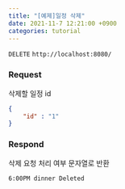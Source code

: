 ```yaml
---
title: "[예제]일정 삭제"
date: 2021-11-7 12:21:00 +0900
categories: tutorial
---
```

`DELETE` `http://localhost:8080/`

### Request
삭제할 일정 id
```json
{
	"id" : "1"
}
```

### Respond
삭제 요청 처리 여부 문자열로 반환
```
6:00PM dinner Deleted
```

